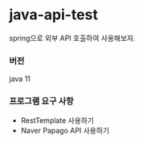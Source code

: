 # java-api-test
spring으로 외부 API 호출하여 사용해보자.
### 버전
java 11

### 프로그램 요구 사항
- RestTemplate 사용하기
- Naver Papago API 사용하기
